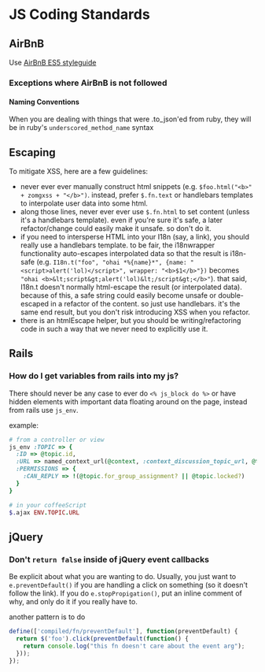 # JS Coding Standards

## AirBnB
Use [AirBnB ES5 styleguide](https://github.com/airbnb/javascript/tree/master/es5)

### Exceptions where AirBnB is not followed

#### Naming Conventions

When you are dealing with things that were .to_json'ed from ruby, they will be in ruby's `underscored_method_name` syntax


## Escaping
To mitigate XSS, here are a few guidelines:

- never ever ever manually construct html snippets (e.g. `$foo.html("<b>" + zomgxss + "</b>")`. instead, prefer `$.fn.text` or handlebars templates to interpolate user data into some html.
- along those lines, never ever ever use `$.fn.html` to set content (unless it's a handlebars template). even if you're sure it's safe, a later refactor/change could easily make it unsafe. so don't do it.
- if you need to intersperse HTML into your I18n (say, a link), you should really use a handlebars template. to be fair, the i18nwrapper functionality auto-escapes interpolated data so that the result is i18n-safe (e.g. `I18n.t("foo", "ohai *%{name}*", {name: "<script>alert('lol)</script>", wrapper: "<b>$1</b>"})` becomes `"ohai <b>&lt;script&gt;alert('lol)&lt;/script&gt;</b>"`). that said, I18n.t doesn't normally html-escape the result (or interpolated data). because of this, a safe string could easily become unsafe or double-escaped in a refactor of the content. so just use handlebars. it's the same end result, but you don't risk introducing XSS when you refactor.
- there is an htmlEscape helper, but you should be writing/refactoring code in such a way that we never need to explicitly use it.

## Rails
### How do I get variables from rails into my js?

There should never be any case to ever do `<% js_block do %>` or have hidden elements with important data floating around on the page, instead from rails use `js_env`.

example:

```ruby
# from a controller or view
js_env :TOPIC => {
  :ID => @topic.id,
  :URL => named_context_url(@context, :context_discussion_topic_url, @topic),
  :PERMISSIONS => {
    :CAN_REPLY => !(@topic.for_group_assignment? || @topic.locked?)
  }
}

# in your coffeeScript
$.ajax ENV.TOPIC.URL
```

## jQuery

### Don't `return false` inside of jQuery event callbacks
Be explicit about what you are wanting to do. Usually, you just want to `e.preventDefault()` if you are handling a click on something (so it doesn't follow the link).  If you do `e.stopPropigation()`, put an inline comment of why, and only do it if you really have to.

another pattern is to do
```js
define(['compiled/fn/preventDefault'], function(preventDefault) {
  return $('foo').click(preventDefault(function() {
    return console.log("this fn doesn't care about the event arg");
  }));
});
```
